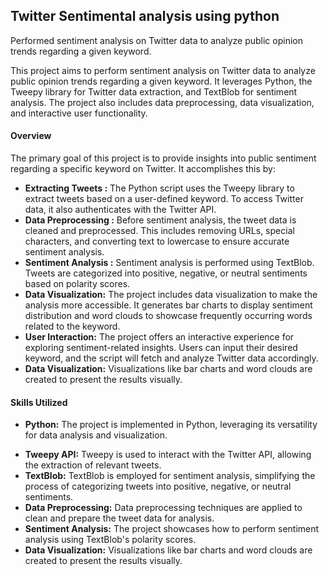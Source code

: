 ## Twitter Sentimental analysis using python

Performed sentiment analysis on Twitter data to analyze public opinion trends regarding a given keyword.

This project aims to perform sentiment analysis on Twitter data to analyze public opinion trends regarding a given keyword. It leverages Python, the Tweepy library for Twitter data extraction, and TextBlob for sentiment analysis. The project also includes data preprocessing, data visualization, and interactive user functionality.

#### Overview
The primary goal of this project is to provide insights into public sentiment regarding a specific keyword on Twitter. It accomplishes this by:

* __Extracting Tweets :__ The Python script uses the Tweepy library to extract tweets based on a user-defined keyword. To access Twitter data, it also authenticates with the Twitter API.
* __Data Preprocessing :__ Before sentiment analysis, the tweet data is cleaned and preprocessed. This includes removing URLs, special characters, and converting text to lowercase to ensure accurate sentiment analysis.
* __Sentiment Analysis :__ Sentiment analysis is performed using TextBlob. Tweets are categorized into positive, negative, or neutral sentiments based on polarity scores.
* __Data Visualization:__ The project includes data visualization to make the analysis more accessible. It generates bar charts to display sentiment distribution and word clouds to showcase frequently occurring words related to the keyword.
* __User Interaction:__ The project offers an interactive experience for exploring sentiment-related insights. Users can input their desired keyword, and the script will fetch and analyze Twitter data accordingly.
* __Data Visualization:__ Visualizations like bar charts and word clouds are created to present the results visually.

#### Skills Utilized
- __Python:__ The project is implemented in Python, leveraging its versatility for data analysis and visualization.
* __Tweepy API:__ Tweepy is used to interact with the Twitter API, allowing the extraction of relevant tweets.
* __TextBlob:__ TextBlob is employed for sentiment analysis, simplifying the process of categorizing tweets into positive, negative, or neutral sentiments.
* __Data Preprocessing:__ Data preprocessing techniques are applied to clean and prepare the tweet data for analysis.
* __Sentiment Analysis:__ The project showcases how to perform sentiment analysis using TextBlob's polarity scores.
* __Data Visualization:__ Visualizations like bar charts and word clouds are created to present the results visually.
